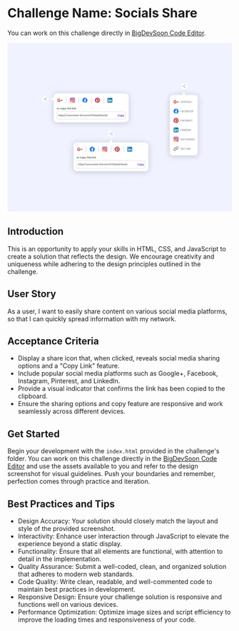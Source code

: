 # Challenge Name: Socials Share

You can work on this challenge directly in [BigDevSoon Code Editor](https://app.bigdevsoon.me/challenges/socials-share/browser).

![Socials Share Design](./design.png)

## Introduction

This is an opportunity to apply your skills in HTML, CSS, and JavaScript to create a solution that reflects the design. We encourage creativity and uniqueness while adhering to the design principles outlined in the challenge.

## User Story

As a user, I want to easily share content on various social media platforms, so that I can quickly spread information with my network.

## Acceptance Criteria

- Display a share icon that, when clicked, reveals social media sharing options and a "Copy Link" feature.
- Include popular social media platforms such as Google+, Facebook, Instagram, Pinterest, and LinkedIn.
- Provide a visual indicator that confirms the link has been copied to the clipboard.
- Ensure the sharing options and copy feature are responsive and work seamlessly across different devices.

## Get Started

Begin your development with the `index.html` provided in the challenge's folder. You can work on this challenge directly in the [BigDevSoon Code Editor](https://app.bigdevsoon.me/challenges/socials-share/browser) and use the assets available to you and refer to the design screenshot for visual guidelines. Push your boundaries and remember, perfection comes through practice and iteration.

## Best Practices and Tips

- Design Accuracy: Your solution should closely match the layout and style of the provided screenshot.
- Interactivity: Enhance user interaction through JavaScript to elevate the experience beyond a static display.
- Functionality: Ensure that all elements are functional, with attention to detail in the implementation.
- Quality Assurance: Submit a well-coded, clean, and organized solution that adheres to modern web standards.
- Code Quality: Write clean, readable, and well-commented code to maintain best practices in development.
- Responsive Design: Ensure your challenge solution is responsive and functions well on various devices.
- Performance Optimization: Optimize image sizes and script efficiency to improve the loading times and responsiveness of your code.
